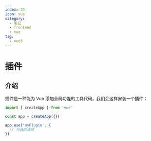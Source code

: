 ```yaml
---
index: 30
icon: vue
category:
  - 笔记
  - frontend
  - vue
tag:
  - vue3
---
```


# 插件

## 介绍

插件是一种能为 Vue 添加全局功能的工具代码。我们会这样安装一个插件：

```js
import { createApp } from 'vue'

const app = createApp({})

app.use('myPlugin', {
  // 可选的选项
})
```
